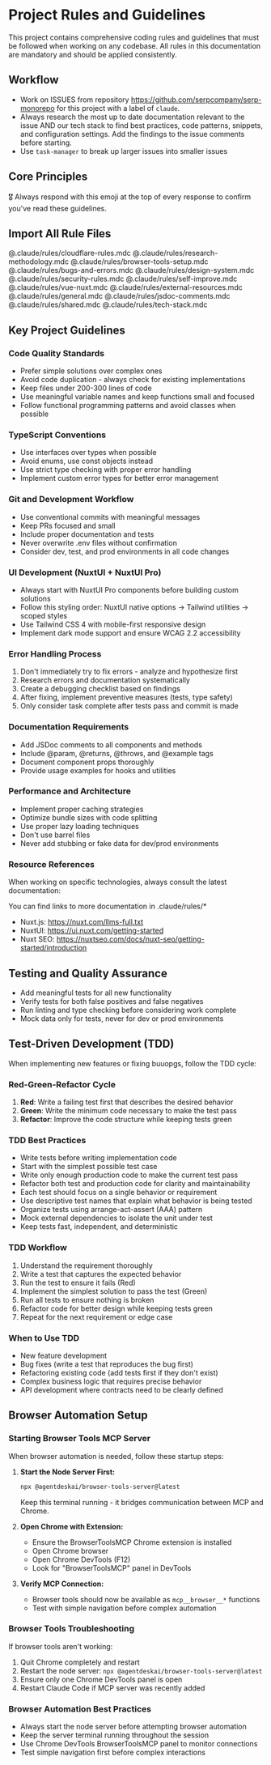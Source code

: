 # Project Rules and Guidelines

This project contains comprehensive coding rules and guidelines that must be followed when working on any codebase. All rules in this documentation are mandatory and should be applied consistently.

## Workflow

- Work on ISSUES from repository https://github.com/serpcompany/serp-monorepo for this project with a label of `claude`.
- Always research the most up to date documentation relevant to the issue AND our tech stack to find best practices, code patterns, snippets, and configuration settings. Add the findings to the issue comments before starting.
- Use `task-manager` to break up larger issues into smaller issues

## Core Principles

🎖️ Always respond with this emoji at the top of every response to confirm you've read these guidelines.

## Import All Rule Files

@.claude/rules/cloudflare-rules.mdc
@.claude/rules/research-methodology.mdc
@.claude/rules/browser-tools-setup.mdc
@.claude/rules/bugs-and-errors.mdc
@.claude/rules/design-system.mdc
@.claude/rules/security-rules.mdc
@.claude/rules/self-improve.mdc
@.claude/rules/vue-nuxt.mdc
@.claude/rules/external-resources.mdc
@.claude/rules/general.mdc
@.claude/rules/jsdoc-comments.mdc
@.claude/rules/shared.mdc
@.claude/rules/tech-stack.mdc

## Key Project Guidelines

### Code Quality Standards

- Prefer simple solutions over complex ones
- Avoid code duplication - always check for existing implementations
- Keep files under 200-300 lines of code
- Use meaningful variable names and keep functions small and focused
- Follow functional programming patterns and avoid classes when possible

### TypeScript Conventions

- Use interfaces over types when possible
- Avoid enums, use const objects instead
- Use strict type checking with proper error handling
- Implement custom error types for better error management

### Git and Development Workflow

- Use conventional commits with meaningful messages
- Keep PRs focused and small
- Include proper documentation and tests
- Never overwrite .env files without confirmation
- Consider dev, test, and prod environments in all code changes

### UI Development (NuxtUI + NuxtUI Pro)

- Always start with NuxtUI Pro components before building custom solutions
- Follow this styling order: NuxtUI native options → Tailwind utilities → scoped styles
- Use Tailwind CSS 4 with mobile-first responsive design
- Implement dark mode support and ensure WCAG 2.2 accessibility

### Error Handling Process

1. Don't immediately try to fix errors - analyze and hypothesize first
2. Research errors and documentation systematically
3. Create a debugging checklist based on findings
4. After fixing, implement preventive measures (tests, type safety)
5. Only consider task complete after tests pass and commit is made

### Documentation Requirements

- Add JSDoc comments to all components and methods
- Include @param, @returns, @throws, and @example tags
- Document component props thoroughly
- Provide usage examples for hooks and utilities

### Performance and Architecture

- Implement proper caching strategies
- Optimize bundle sizes with code splitting
- Use proper lazy loading techniques
- Don't use barrel files
- Never add stubbing or fake data for dev/prod environments

### Resource References

When working on specific technologies, always consult the latest documentation:

You can find links to more documentation in .claude/rules/\*

- Nuxt.js: https://nuxt.com/llms-full.txt
- NuxtUI: https://ui.nuxt.com/getting-started
- Nuxt SEO: https://nuxtseo.com/docs/nuxt-seo/getting-started/introduction

## Testing and Quality Assurance

- Add meaningful tests for all new functionality
- Verify tests for both false positives and false negatives
- Run linting and type checking before considering work complete
- Mock data only for tests, never for dev or prod environments

## Test-Driven Development (TDD)

When implementing new features or fixing buuopgs, follow the TDD cycle:

### Red-Green-Refactor Cycle

1. **Red**: Write a failing test first that describes the desired behavior
2. **Green**: Write the minimum code necessary to make the test pass
3. **Refactor**: Improve the code structure while keeping tests green

### TDD Best Practices

- Write tests before writing implementation code
- Start with the simplest possible test case
- Write only enough production code to make the current test pass
- Refactor both test and production code for clarity and maintainability
- Each test should focus on a single behavior or requirement
- Use descriptive test names that explain what behavior is being tested
- Organize tests using arrange-act-assert (AAA) pattern
- Mock external dependencies to isolate the unit under test
- Keep tests fast, independent, and deterministic

### TDD Workflow

1. Understand the requirement thoroughly
2. Write a test that captures the expected behavior
3. Run the test to ensure it fails (Red)
4. Implement the simplest solution to pass the test (Green)
5. Run all tests to ensure nothing is broken
6. Refactor code for better design while keeping tests green
7. Repeat for the next requirement or edge case

### When to Use TDD

- New feature development
- Bug fixes (write a test that reproduces the bug first)
- Refactoring existing code (add tests first if they don't exist)
- Complex business logic that requires precise behavior
- API development where contracts need to be clearly defined

## Browser Automation Setup

### Starting Browser Tools MCP Server

When browser automation is needed, follow these startup steps:

1. **Start the Node Server First:**

   ```bash
   npx @agentdeskai/browser-tools-server@latest
   ```

   Keep this terminal running - it bridges communication between MCP and Chrome.

2. **Open Chrome with Extension:**

   - Ensure the BrowserToolsMCP Chrome extension is installed
   - Open Chrome browser
   - Open Chrome DevTools (F12)
   - Look for "BrowserToolsMCP" panel in DevTools

3. **Verify MCP Connection:**
   - Browser tools should now be available as `mcp__browser__*` functions
   - Test with simple navigation before complex automation

### Browser Tools Troubleshooting

If browser tools aren't working:

1. Quit Chrome completely and restart
2. Restart the node server: `npx @agentdeskai/browser-tools-server@latest`
3. Ensure only one Chrome DevTools panel is open
4. Restart Claude Code if MCP server was recently added

### Browser Automation Best Practices

- Always start the node server before attempting browser automation
- Keep the server terminal running throughout the session
- Use Chrome DevTools BrowserToolsMCP panel to monitor connections
- Test simple navigation first before complex interactions
